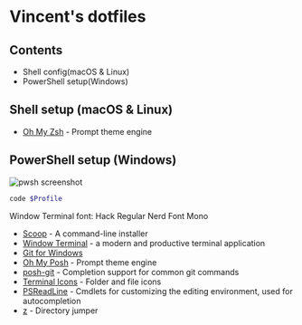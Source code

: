 # Vincent's dotfiles

## Contents

- Shell config(macOS & Linux)
- PowerShell setup(Windows)

## Shell setup (macOS & Linux)

- [Oh My Zsh](https://ohmyz.sh/) - Prompt theme engine

## PowerShell setup (Windows)

![pwsh screenshot](https://i.imgur.com/vRuEfe0.png)

```Powershell
code $Profile
```

Window Terminal font: Hack Regular Nerd Font Mono

- [Scoop](https://scoop.sh/) - A command-line installer
- [Window Terminal](https://apps.microsoft.com/store/detail/windows-terminal/9N0DX20HK701?hl=en-hk&gl=hk) - a modern and productive terminal application
- [Git for Windows](https://gitforwindows.org/)
- [Oh My Posh](https://ohmyposh.dev/) - Prompt theme engine
- [posh-git](https://github.com/dahlbyk/posh-git) - Completion support for common git commands
- [Terminal Icons](https://github.com/devblackops/Terminal-Icons) - Folder and file icons
- [PSReadLine](https://docs.microsoft.com/en-us/powershell/module/psreadline/) - Cmdlets for customizing the editing environment, used for autocompletion
- [z](https://www.powershellgallery.com/packages/z) - Directory jumper

